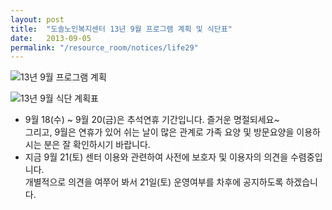 ```yaml
---
layout: post
title:  "도솔노인복지센터 13년 9월 프로그램 계획 및 식단표"
date:   2013-09-05
permalink: "/resource_room/notices/life29"
---
```


![13년 9월 프로그램 계획](/resource_room/notices/files/13년9월프로그램계획및식단표1.png)

![13년 9월 식단 계획표](/resource_room/notices/files/13년9월프로그램계획및식단표2.png)


* 9월 18(수) ~ 9월 20(금)은 추석연휴 기간입니다. 즐거운 명절되세요~ <br>
  그리고, 9월은 연휴가 있어 쉬는 날이 많은 관계로 가족 요양 및 방문요양을 이용하시는 분은 잘 확인하시기 바랍니다.
* 지금 9월 21(토) 센터 이용와 관련하여 사전에 보호자 및 이용자의 의견을 수렴중입니다. <br>
  개별적으로 의견을 여쭈어 봐서 21일(토) 운영여부를 차후에 공지하도록 하겠습니다.   